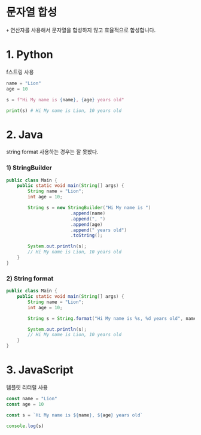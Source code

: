 # 문자열 합성

`+` 연산자를 사용해서 문자열을 합성하지 않고 효율적으로 합성합니다.

# 1. Python
f스트링 사용
```py
name = "Lion"
age = 10

s = f"Hi My name is {name}, {age} years old"

print(s) # Hi My name is Lion, 10 years old
```

# 2. Java
string format 사용하는 경우는 잘 못봤다.

### 1) StringBuilder
```java
public class Main {
    public static void main(String[] args) {
        String name = "Lion";
        int age = 10;

        String s = new StringBuilder("Hi My name is ")
                        .append(name)
                        .append(", ")
                        .append(age)
                        .append(" years old")
                        .toString();

        System.out.println(s);
        // Hi My name is Lion, 10 years old
    }
}
```

### 2) String format
```java
public class Main {
    public static void main(String[] args) {
        String name = "Lion";
        int age = 10;

        String s = String.format("Hi My name is %s, %d years old", name, age);

        System.out.println(s); 
        // Hi My name is Lion, 10 years old
    }
}
```

# 3. JavaScript
템플릿 리터럴 사용
```js
const name = "Lion"
const age = 10

const s = `Hi My name is ${name}, ${age} years old`

console.log(s)
```